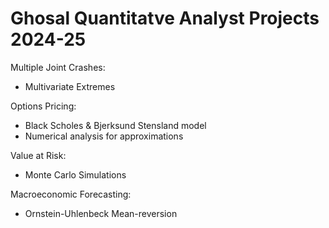 # Ghosal Quantitatve Analyst Projects 2024-25

Multiple Joint Crashes: 
- Multivariate Extremes

Options Pricing:
- Black Scholes & Bjerksund Stensland model
- Numerical analysis for approximations

Value at Risk: 
- Monte Carlo Simulations

Macroeconomic Forecasting: 
- Ornstein-Uhlenbeck Mean-reversion

